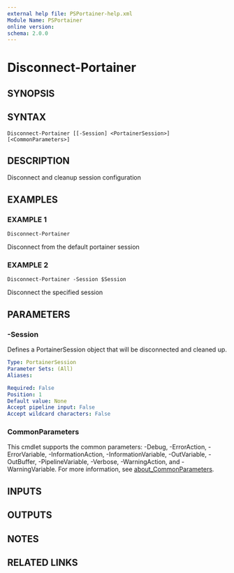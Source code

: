 ```yaml
---
external help file: PSPortainer-help.xml
Module Name: PSPortainer
online version:
schema: 2.0.0
---
```


# Disconnect-Portainer

## SYNOPSIS

## SYNTAX

```
Disconnect-Portainer [[-Session] <PortainerSession>] [<CommonParameters>]
```

## DESCRIPTION
Disconnect and cleanup session configuration

## EXAMPLES

### EXAMPLE 1
```
Disconnect-Portainer
```

Disconnect from the default portainer session

### EXAMPLE 2
```
Disconnect-Portainer -Session $Session
```

Disconnect the specified session

## PARAMETERS

### -Session
Defines a PortainerSession object that will be disconnected and cleaned up.

```yaml
Type: PortainerSession
Parameter Sets: (All)
Aliases:

Required: False
Position: 1
Default value: None
Accept pipeline input: False
Accept wildcard characters: False
```

### CommonParameters
This cmdlet supports the common parameters: -Debug, -ErrorAction, -ErrorVariable, -InformationAction, -InformationVariable, -OutVariable, -OutBuffer, -PipelineVariable, -Verbose, -WarningAction, and -WarningVariable. For more information, see [about_CommonParameters](http://go.microsoft.com/fwlink/?LinkID=113216).

## INPUTS

## OUTPUTS

## NOTES

## RELATED LINKS
